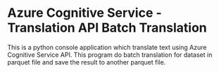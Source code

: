 # Azure Cognitive Service - Translation API Batch Translation 

This is a python console application which translate text using Azure Cognitive Service API. This program do batch translation for dataset in parquet file and save the result to another parquet file. 


